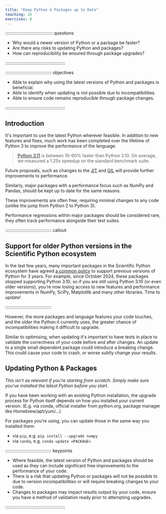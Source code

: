 ```yaml
---
title: "Keep Python & Packages up to Date"
teaching: 10
exercises: 0
---
```


:::::::::::::::::::::::::::::::::::::: questions

- Why would a newer version of Python or a package be faster?
- Are there any risks to updating Python and packages?
- How can reproducibility be ensured through package upgrades?

::::::::::::::::::::::::::::::::::::::::::::::::

::::::::::::::::::::::::::::::::::::: objectives

- Able to explain why using the latest versions of Python and packages is beneficial.
- Able to identify when updating is not possible due to incompatibilities. 
- Able to ensure code remains reproducible through package changes.

::::::::::::::::::::::::::::::::::::::::::::::::

## Introduction

<!-- Why it's important to use the most recent Python and packages viable -->
It's important to use the latest Python wherever feasible. In addition to new features and fixes, much work has been completed over the lifetime of Python 3 to improve the performance of the language.

> [Python 3.11](https://docs.python.org/3/whatsnew/3.11.html) is between 10-60% faster than Python 3.10. On average, we measured a 1.25x speedup on the standard benchmark suite.

Future proposals, such as changes to the [JIT](https://tonybaloney.github.io/posts/python-gets-a-jit.html) and [GIL](https://peps.python.org/pep-0703/) will provide further improvements to performance.

Similarly, major packages with a performance focus such as NumPy and Pandas, should be kept up to date for the same reasons.

<!-- performance regressions for major packages are rare -->
These improvements are often free, requiring minimal changes to any code (unlike the jump from Python 2 to Python 3).

Performance regressions within major packages should be considered rare, they often track performance alongside their test suites.

::::::::::::::::::::::::::::::::::::: callout

## Support for older Python versions in the Scientific Python ecosystem

In the last few years, many important packages in the Scientific Python ecosystem have agreed [a common policy](https://scientific-python.org/specs/spec-0000/) to support previous versions of Python for 3 years.
For example, since October 2024, these packages stopped supporting Python 3.10; so if you are still using Python 3.10 (or even older versions), you’re now losing access to new features and performance improvements in NumPy, SciPy, Matplotlib and many other libraries. Time to update!

:::::::::::::::::::::::::::::::::::::


<!-- Not always possible due to incompatibilities -->
However, the more packages and language features your code touches, and the older the Python it currently uses, the greater chance of incompatibilities making it difficult to upgrade.

<!-- Updates may include breaking changes, important to have validation inplace to ensure results aren't affected -->
Similar to optimising, when updating it's important to have tests in place to validate the correctness of your code before and after changes.
An update to a single small dependent package could introduce a breaking change.
This could cause your code to crash, or worse subtly change your results.


## Updating Python & Packages

<!-- Not as relevant if you are starting from scratch -->
*This isn't as relevant if you're starting from scratch. Simply make sure you've installed the latest Python before you start.*


<!-- todo recommended way, because Python is incredibly bad at this -->
If you have been working with an existing Python installation, the upgrade process for Python itself depends on how you installed your current version. (E.g. via conda, official installer from python.org, package manager like Homebrew/apt/yum/…)

For packages you’re using, you can update those in the same way you installed them:

* via `pip`, e.g. `pip install --upgrade numpy`
* via `conda`, e.g. `conda update <PACKAGE>`

<!-- Worth also mentioning for same reason, to have requirements.txt? -->



::::::::::::::::::::::::::::::::::::: keypoints

- Where feasible, the latest version of Python and packages should be used as they can include significant free improvements to the performance of your code.
- There is a risk that updating Python or packages will not be possible to due to version incompatibilities or will require breaking changes to your code.
- Changes to packages may impact results output by your code, ensure you have a method of validation ready prior to attempting upgrades.

::::::::::::::::::::::::::::::::::::::::::::::::
